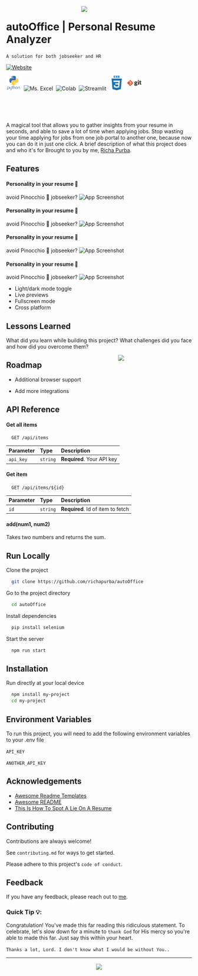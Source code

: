 <a href="#">
  <img align="right" src="https://media.giphy.com/media/xUPJPu0N1b8DMTA5oc/giphy.gif" width=300>
</a>

# autoOffice | Personal Resume Analyzer
`A solution for both jobseeker and HR`

[![Website](https://img.shields.io/website?label=live-demo&style=for-the-badge&url=https%3A%2F%2Frichapurba.github.io)](https://richapurba.github.io)


<div>
  <img src="https://github.com/devicons/devicon/blob/master/icons/python/python-original-wordmark.svg" title="Python" alt="Python" width="40" height="40"/>&nbsp;
  <img src="https://upload.wikimedia.org/wikipedia/commons/7/73/Microsoft_Excel_2013-2019_logo.svg" title="Ms. Excel" alt="Ms. Excel" width="40" height="40"/>&nbsp;
  <img src="https://upload.wikimedia.org/wikipedia/commons/d/d0/Google_Colaboratory_SVG_Logo.svg" title="Colab" alt="Colab" width="40" height="40"/>&nbsp;
  <img src="https://upload.wikimedia.org/wikipedia/commons/7/77/Streamlit-logo-primary-colormark-darktext.png" title="Streamlit" alt="Streamlit" width="40" height="40"/>&nbsp;
  <img src="https://github.com/devicons/devicon/blob/master/icons/css3/css3-plain-wordmark.svg"  title="CSS3" alt="CSS" width="40" height="40"/>&nbsp;
  <img src="https://github.com/devicons/devicon/blob/master/icons/git/git-original-wordmark.svg" title="Git" **alt="Git" width="40" height="40"/>
</div>


<br>
<br>
<br>
<br>


A magical tool that allows you to gather insights from your resume in seconds, and able to save a lot of time when applying jobs. Stop wasting your time applying for jobs from one job portal to another one, because now you can do it in just one click.
A brief description of what this project does and who it's for
Brought to you by me, [Richa Purba](https://www.github.com/richapurba).


## Features

#### Personality in your resume 🥸
avoid Pinocchio 🤥 jobseeker?
![App Screenshot](https://via.placeholder.com/468x300?text=App+Screenshot+Here)

#### Personality in your resume 🥸
avoid Pinocchio 🤥 jobseeker?
![App Screenshot](https://via.placeholder.com/468x300?text=App+Screenshot+Here)

#### Personality in your resume 🥸
avoid Pinocchio 🤥 jobseeker?
![App Screenshot](https://via.placeholder.com/468x300?text=App+Screenshot+Here)

#### Personality in your resume 🥸
avoid Pinocchio 🤥 jobseeker?
![App Screenshot](https://via.placeholder.com/468x300?text=App+Screenshot+Here)

- Light/dark mode toggle
- Live previews
- Fullscreen mode
- Cross platform



## Lessons Learned

What did you learn while building this project? What challenges did you face and how did you overcome them?



<a href="#">
  <img align="right" src="https://media.giphy.com/media/XBKgBeVjgDCJ87k4LY/giphy.gif" width=200>
</a>


## Roadmap

- Additional browser support

- Add more integrations



## API Reference

#### Get all items

```http
  GET /api/items
```

| Parameter | Type     | Description                |
| :-------- | :------- | :------------------------- |
| `api_key` | `string` | **Required**. Your API key |

#### Get item

```http
  GET /api/items/${id}
```

| Parameter | Type     | Description                       |
| :-------- | :------- | :-------------------------------- |
| `id`      | `string` | **Required**. Id of item to fetch |

#### add(num1, num2)

Takes two numbers and returns the sum.


## Run Locally

Clone the project

```bash
  git clone https://github.com/richapurba/autoOffice
```

Go to the project directory

```bash
  cd autoOffice
```

Install dependencies

```bash
  pip install selenium
```

Start the server

```bash
  npm run start
```


## Installation

Run directly at your local device

```bash
  npm install my-project
  cd my-project
```
    
## Environment Variables

To run this project, you will need to add the following environment variables to your .env file

`API_KEY`

`ANOTHER_API_KEY`


## Acknowledgements

 - [Awesome Readme Templates](https://awesomeopensource.com/project/elangosundar/awesome-README-templates)
 - [Awesome README](https://github.com/matiassingers/awesome-readme)
 - [This Is How To Spot A Lie On A Resume](https://www.fastcompany.com/40461218/this-is-how-spot-a-lie-on-a-resume)


## Contributing

Contributions are always welcome!

See `contributing.md` for ways to get started.

Please adhere to this project's `code of conduct`.


## Feedback

If you have any feedback, please reach out to [me](mailto:richaulivia@gmail.com).


### Quick Tip 💡:
Congratulation! You've made this far reading this ridiculous statement. To celebrate, let's slow down for a minute to `thank God` for His mercy so you're able to made this far. Just say this within your heart.

`Thanks a lot, Lord. I don't know what I would be without You..`


---

<div id="footer" align="center">
    <img align="center" src="https://media.giphy.com/media/3o6ZsXikiLlqSYu77y/giphy.gif" width="400"/>
</div>
